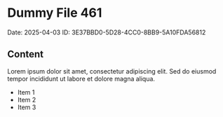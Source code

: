 # Dummy File 461

Date: 2025-04-03
ID: 3E37BBD0-5D28-4CC0-8BB9-5A10FDA56812

## Content

Lorem ipsum dolor sit amet, consectetur adipiscing elit.
Sed do eiusmod tempor incididunt ut labore et dolore magna aliqua.

* Item 1
* Item 2
* Item 3

